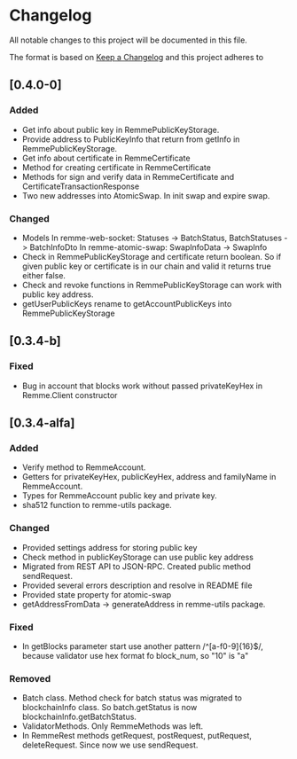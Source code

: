 # Changelog
All notable changes to this project will be documented in this file.

The format is based on [Keep a Changelog](http://keepachangelog.com/en/1.0.0/)
and this project adheres to

## [0.4.0-0]
### Added
- Get info about public key in RemmePublicKeyStorage.
- Provide address to PublicKeyInfo that return from getInfo in RemmePublicKeyStorage.
- Get info about certificate in RemmeCertificate
- Method for creating certificate in RemmeCertificate
- Methods for sign and verify data in RemmeCertificate and CertificateTransactionResponse
- Two new addresses into AtomicSwap. In init swap and expire swap.

### Changed
- Models
  In remme-web-socket: Statuses -> BatchStatus, BatchStatuses -> BatchInfoDto
  In remme-atomic-swap: SwapInfoData -> SwapInfo
- Check in RemmePublicKeyStorage and certificate return boolean. So if given public key or certificate is in our chain and valid it returns true either false.
- Check and revoke functions in RemmePublicKeyStorage can work with public key address.
- getUserPublicKeys rename to getAccountPublicKeys into RemmePublicKeyStorage

## [0.3.4-b]
### Fixed
- Bug in account that blocks work without passed privateKeyHex in Remme.Client constructor

## [0.3.4-alfa]
### Added
- Verify method to RemmeAccount.
- Getters for privateKeyHex, publicKeyHex, address and familyName in RemmeAccount.
- Types for RemmeAccount public key and private key.
- sha512 function to remme-utils package.

### Changed
- Provided settings address for storing public key
- Check method in publicKeyStorage can use public key address
- Migrated from REST API to JSON-RPC. Created public method sendRequest.
- Provided several errors description and resolve in README file
- Provided state property for atomic-swap
- getAddressFromData -> generateAddress in remme-utils package.

### Fixed
- In getBlocks parameter start use another pattern /^\[a-f0-9]{16}$/, because validator use hex format fo block_num, so "10" is "a"

### Removed
- Batch class. Method check for batch status was migrated to blockchainInfo class. So batch.getStatus is now blockchainInfo.getBatchStatus.
- ValidatorMethods. Only RemmeMethods was left.
- In RemmeRest methods getRequest, postRequest, putRequest, deleteRequest. Since now we use sendRequest.
